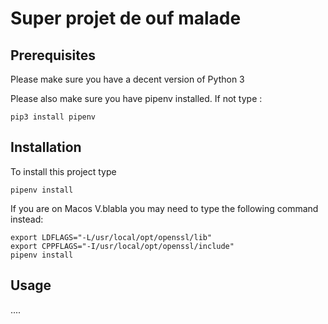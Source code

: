 
# Super projet de ouf malade

## Prerequisites

Please make sure you have a decent version of Python 3

Please also make sure you have pipenv installed. If not type :

    pip3 install pipenv

## Installation

To install this project type

    pipenv install

If you are on Macos V.blabla you may need to type the following command instead:

    export LDFLAGS="-L/usr/local/opt/openssl/lib"
    export CPPFLAGS="-I/usr/local/opt/openssl/include"
    pipenv install


## Usage

....



